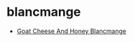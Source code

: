 # blancmange

 * [Goat Cheese And Honey Blancmange](../index/g/goat-cheese-and-honey-blancmange-240232.json)
